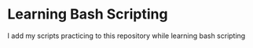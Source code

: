 # Learning Bash Scripting
I add my scripts practicing to this repository while learning bash scripting
